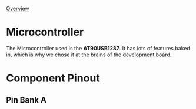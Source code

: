 [Overview](./Dev_Board.md)

# Microcontroller
The Microcontroller used is the **AT90USB1287**. It has lots of features baked in, which is why we chose it at the brains of the development board.

# Component Pinout
## Pin Bank A

